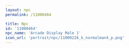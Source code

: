 ```yaml
---
layout: npc
permalink: /11000464

title: Npc
id: '11000464'
npc_name: 'Arcade Display Male 1'
icon_url: 'portrait/npc/11000226_k_normalman4_p.png'
---
```


